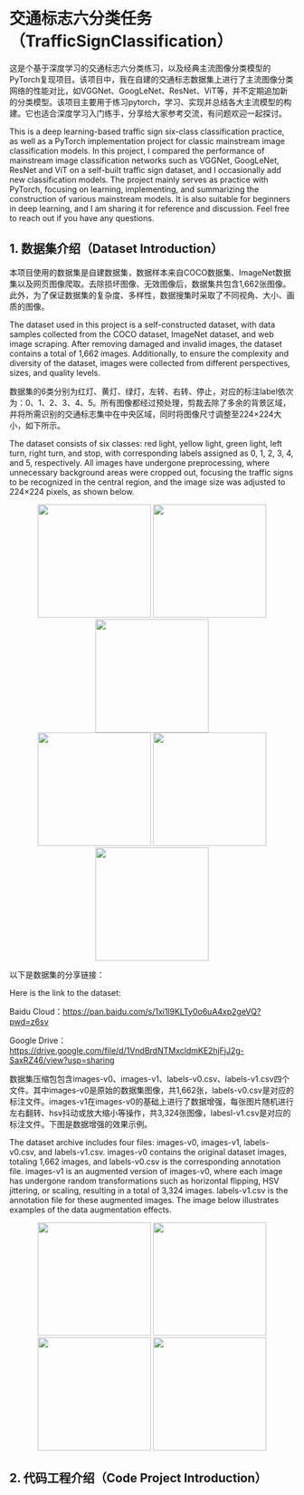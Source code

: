 # 交通标志六分类任务（TrafficSignClassification）
这是个基于深度学习的交通标志六分类练习，以及经典主流图像分类模型的PyTorch复现项目。该项目中，我在自建的交通标志数据集上进行了主流图像分类网络的性能对比，如VGGNet、GoogLeNet、ResNet、ViT等，并不定期追加新的分类模型。该项目主要用于练习pytorch，学习、实现并总结各大主流模型的构建。它也适合深度学习入门练手，分享给大家参考交流，有问题欢迎一起探讨。

This is a deep learning-based traffic sign six-class classification practice, as well as a PyTorch implementation project for classic mainstream image classification models. In this project, I compared the performance of mainstream image classification networks such as VGGNet, GoogLeNet, ResNet and ViT on a self-built traffic sign dataset, and I occasionally add new classification models. The project mainly serves as practice with PyTorch, focusing on learning, implementing, and summarizing the construction of various mainstream models. It is also suitable for beginners in deep learning, and I am sharing it for reference and discussion. Feel free to reach out if you have any questions.

## 1. 数据集介绍（Dataset Introduction）
本项目使用的数据集是自建数据集，数据样本来自COCO数据集、ImageNet数据集以及网页图像爬取。去除损坏图像、无效图像后，数据集共包含1,662张图像。此外，为了保证数据集的复杂度、多样性，数据搜集时采取了不同视角、大小、画质的图像。

The dataset used in this project is a self-constructed dataset, with data samples collected from the COCO dataset, ImageNet dataset, and web image scraping. After removing damaged and invalid images, the dataset contains a total of 1,662 images. Additionally, to ensure the complexity and diversity of the dataset, images were collected from different perspectives, sizes, and quality levels.

数据集的6类分别为红灯、黄灯、绿灯，左转、右转、停止，对应的标注label依次为：0、1、2、3、4、5。所有图像都经过预处理，剪裁去除了多余的背景区域，并将所需识别的交通标志集中在中央区域，同时将图像尺寸调整至224×224大小，如下所示。

The dataset consists of six classes: red light, yellow light, green light, left turn, right turn, and stop, with corresponding labels assigned as 0, 1, 2, 3, 4, and 5, respectively. All images have undergone preprocessing, where unnecessary background areas were cropped out, focusing the traffic signs to be recognized in the central region, and the image size was adjusted to 224×224 pixels, as shown below.

<div align="center">
  <img src="https://github.com/user-attachments/assets/d9e991f5-36c3-4ebb-ab20-b32a60e4ba28" width="200"/>
  <img src="https://github.com/user-attachments/assets/0a013877-da0e-4621-b787-a9c67758765c" width="200"/>
  <img src="https://github.com/user-attachments/assets/cfa2723a-6b22-42a2-806f-f4f89e331f3e" width="200"/>
</div>

<div align="center">
  <img src="https://github.com/user-attachments/assets/1443fc11-783f-46e7-9ce2-05d76119e1cc" width="200"/>
  <img src="https://github.com/user-attachments/assets/da53307a-311d-4d05-89a7-a2ca5c9d350a" width="200"/>
  <img src="https://github.com/user-attachments/assets/712aa81f-0c89-4015-bf55-cebdec9f0f7d" width="200"/>
</div>

以下是数据集的分享链接：

Here is the link to the dataset:

Baidu Cloud：https://pan.baidu.com/s/1xi1l9KLTy0o6uA4xp2geVQ?pwd=z6sv

Google Drive：https://drive.google.com/file/d/1VndBrdNTMxcldmKE2hjFjJ2g-SaxRZ46/view?usp=sharing

数据集压缩包包含images-v0、images-v1、labels-v0.csv、labels-v1.csv四个文件。其中images-v0是原始的数据集图像，共1,662张，labels-v0.csv是对应的标注文件。images-v1在images-v0的基础上进行了数据增强，每张图片随机进行左右翻转、hsv抖动或放大缩小等操作，共3,324张图像，labesl-v1.csv是对应的标注文件。下图是数据增强的效果示例。

The dataset archive includes four files: images-v0, images-v1, labels-v0.csv, and labels-v1.csv. images-v0 contains the original dataset images, totaling 1,662 images, and labels-v0.csv is the corresponding annotation file. images-v1 is an augmented version of images-v0, where each image has undergone random transformations such as horizontal flipping, HSV jittering, or scaling, resulting in a total of 3,324 images. labels-v1.csv is the annotation file for these augmented images. The image below illustrates examples of the data augmentation effects.

<div align="center">
  <img src="https://github.com/user-attachments/assets/7a114c12-7317-4af9-9545-a05c1598f916" width="200"/>
  <img src="https://github.com/user-attachments/assets/0eedbcb8-db09-46e2-a6a2-08a66152fa7b" width="200"/>
</div>

<div align="center">
  <img src="https://github.com/user-attachments/assets/2a38a3bc-be4a-4ed7-861b-9acd2b857fe6" width="200"/>
  <img src="https://github.com/user-attachments/assets/099a712c-a143-4703-a5fd-afc01efccc76" width="200"/>
</div>

## 2. 代码工程介绍（Code Project Introduction）

